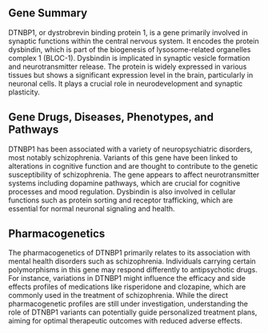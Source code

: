 ## Gene Summary
DTNBP1, or dystrobrevin binding protein 1, is a gene primarily involved in synaptic functions within the central nervous system. It encodes the protein dysbindin, which is part of the biogenesis of lysosome-related organelles complex 1 (BLOC-1). Dysbindin is implicated in synaptic vesicle formation and neurotransmitter release. The protein is widely expressed in various tissues but shows a significant expression level in the brain, particularly in neuronal cells. It plays a crucial role in neurodevelopment and synaptic plasticity. 

## Gene Drugs, Diseases, Phenotypes, and Pathways
DTNBP1 has been associated with a variety of neuropsychiatric disorders, most notably schizophrenia. Variants of this gene have been linked to alterations in cognitive function and are thought to contribute to the genetic susceptibility of schizophrenia. The gene appears to affect neurotransmitter systems including dopamine pathways, which are crucial for cognitive processes and mood regulation. Dysbindin is also involved in cellular functions such as protein sorting and receptor trafficking, which are essential for normal neuronal signaling and health.

## Pharmacogenetics
The pharmacogenetics of DTNBP1 primarily relates to its association with mental health disorders such as schizophrenia. Individuals carrying certain polymorphisms in this gene may respond differently to antipsychotic drugs. For instance, variations in DTNBP1 might influence the efficacy and side effects profiles of medications like risperidone and clozapine, which are commonly used in the treatment of schizophrenia. While the direct pharmacogenetic profiles are still under investigation, understanding the role of DTNBP1 variants can potentially guide personalized treatment plans, aiming for optimal therapeutic outcomes with reduced adverse effects.